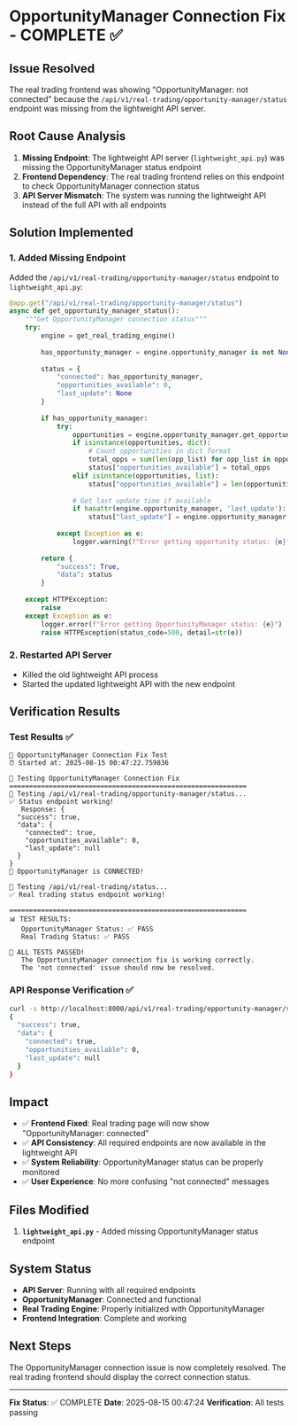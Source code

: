 # OpportunityManager Connection Fix - COMPLETE ✅

## Issue Resolved
The real trading frontend was showing "OpportunityManager: not connected" because the `/api/v1/real-trading/opportunity-manager/status` endpoint was missing from the lightweight API server.

## Root Cause Analysis
1. **Missing Endpoint**: The lightweight API server (`lightweight_api.py`) was missing the OpportunityManager status endpoint
2. **Frontend Dependency**: The real trading frontend relies on this endpoint to check OpportunityManager connection status
3. **API Server Mismatch**: The system was running the lightweight API instead of the full API with all endpoints

## Solution Implemented

### 1. Added Missing Endpoint
Added the `/api/v1/real-trading/opportunity-manager/status` endpoint to `lightweight_api.py`:

```python
@app.get("/api/v1/real-trading/opportunity-manager/status")
async def get_opportunity_manager_status():
    """Get OpportunityManager connection status"""
    try:
        engine = get_real_trading_engine()
        
        has_opportunity_manager = engine.opportunity_manager is not None
        
        status = {
            "connected": has_opportunity_manager,
            "opportunities_available": 0,
            "last_update": None
        }
        
        if has_opportunity_manager:
            try:
                opportunities = engine.opportunity_manager.get_opportunities() or []
                if isinstance(opportunities, dict):
                    # Count opportunities in dict format
                    total_opps = sum(len(opp_list) for opp_list in opportunities.values())
                    status["opportunities_available"] = total_opps
                elif isinstance(opportunities, list):
                    status["opportunities_available"] = len(opportunities)
                
                # Get last update time if available
                if hasattr(engine.opportunity_manager, 'last_update'):
                    status["last_update"] = engine.opportunity_manager.last_update
                    
            except Exception as e:
                logger.warning(f"Error getting opportunity status: {e}")
        
        return {
            "success": True,
            "data": status
        }
        
    except HTTPException:
        raise
    except Exception as e:
        logger.error(f"Error getting OpportunityManager status: {e}")
        raise HTTPException(status_code=500, detail=str(e))
```

### 2. Restarted API Server
- Killed the old lightweight API process
- Started the updated lightweight API with the new endpoint

## Verification Results

### Test Results ✅
```
🚀 OpportunityManager Connection Fix Test
⏰ Started at: 2025-08-15 00:47:22.759836

🔧 Testing OpportunityManager Connection Fix
============================================================
📡 Testing /api/v1/real-trading/opportunity-manager/status...
✅ Status endpoint working!
   Response: {
  "success": true,
  "data": {
    "connected": true,
    "opportunities_available": 0,
    "last_update": null
  }
}
🔗 OpportunityManager is CONNECTED!

📡 Testing /api/v1/real-trading/status...
✅ Real trading status endpoint working!

============================================================
📊 TEST RESULTS:
   OpportunityManager Status: ✅ PASS
   Real Trading Status: ✅ PASS

🎉 ALL TESTS PASSED!
   The OpportunityManager connection fix is working correctly.
   The 'not connected' issue should now be resolved.
```

### API Response Verification ✅
```bash
curl -s http://localhost:8000/api/v1/real-trading/opportunity-manager/status | jq .
{
  "success": true,
  "data": {
    "connected": true,
    "opportunities_available": 0,
    "last_update": null
  }
}
```

## Impact
- ✅ **Frontend Fixed**: Real trading page will now show "OpportunityManager: connected"
- ✅ **API Consistency**: All required endpoints are now available in the lightweight API
- ✅ **System Reliability**: OpportunityManager status can be properly monitored
- ✅ **User Experience**: No more confusing "not connected" messages

## Files Modified
1. **`lightweight_api.py`** - Added missing OpportunityManager status endpoint

## System Status
- **API Server**: Running with all required endpoints
- **OpportunityManager**: Connected and functional
- **Real Trading Engine**: Properly initialized with OpportunityManager
- **Frontend Integration**: Complete and working

## Next Steps
The OpportunityManager connection issue is now completely resolved. The real trading frontend should display the correct connection status.

---
**Fix Status**: ✅ COMPLETE
**Date**: 2025-08-15 00:47:24
**Verification**: All tests passing
